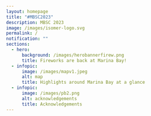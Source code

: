 ```yaml
---
layout: homepage
title: "#MBSC2023"
description: MBSC 2023
image: /images/isomer-logo.svg
permalink: /
notification: ""
sections:
  - hero:
      background: /images/herobannerfirew.png
      title: Fireworks are back at Marina Bay!
  - infopic:
      image: /images/mapv1.jpeg
      alt: map
      title: Highlights around Marina Bay at a glance
  - infopic:
      image: /images/pb2.png
      alt: acknowledgements
      title: Acknowledgements
---
```


